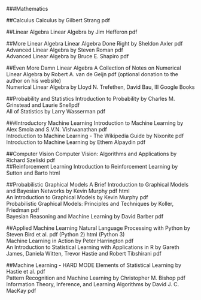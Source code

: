 ###Mathematics
 
##Calculus
Calculus by Gilbert Strang pdf

##Linear Algebra
Linear Algebra by Jim Hefferon pdf

##More Linear Algebra
Linear Algebra Done Right by Sheldon Axler pdf  
Advanced Linear Algebra by Steven Roman pdf  
Advanced Linear Algebra by Bruce E. Shapiro pdf  

##Even More Damn Linear Algebra
A Collection of Notes on Numerical Linear Algebra by Robert A. van de Geijn pdf (optional donation to the author on his website)  
Numerical Linear Algebra by Lloyd N. Trefethen, David Bau, III Google Books  

##Probability and Statistics
Introduction to Probability by Charles M. Grinstead and Laurie Snellpdf  
All of Statistics by Larry Wasserman pdf  

###Introductory Machine Learning
Introduction to Machine Learning by Alex Smola and S.V.N. Vishwanathan pdf  
Introduction to Machine Learning - The Wikipedia Guide by Nixonite pdf  
Introduction to Machine Learning by Ethem Alpaydin pdf  

##Computer Vision
Computer Vision: Algorithms and Applications by Richard Szeliski pdf  
##Reinforcement Learning
Introduction to Reinforcement Learning by Sutton and Barto html  

##Probabilistic Graphical Models
A Brief Introduction to Graphical Models and Bayesian Networks by Kevin Murphy pdf html  
An Introduction to Graphical Models by Kevin Murphy pdf  
Probabilistic Graphical Models: Principles and Techniques by Koller, Friedman pdf  
Bayesian Reasoning and Machine Learning by David Barber pdf  

##Applied Machine Learning
Natural Language Processing with Python by Steven Bird et al. pdf (Python 2) html (Python 3)  
Machine Learning in Action by Peter Harrington pdf  
An Introduction to Statistical Learning with Applications in R by Gareth James, Daniela Witten, Trevor Hastie and Robert Tibshirani pdf  

##Machine Learning - HARD MODE
Elements of Statistical Learning by Hastie et al. pdf  
Pattern Recognition and Machine Learning by Christopher M. Bishop pdf  
Information Theory, Inference, and Learning Algorithms by David J. C. MacKay pdf  
